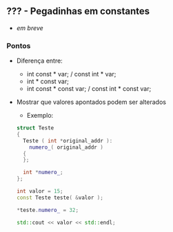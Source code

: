 ## ??? - Pegadinhas em constantes

- *em breve*

### Pontos
- Diferença entre:
  - int const * var; / const int * var;
  - int * const var;
  - int const * const var; / const int * const var;
- Mostrar que valores apontados podem ser alterados
  - Exemplo:

  ```cpp
  struct Teste
  {
    Teste ( int *original_addr ):
      numero_( original_addr )
    {
    };

    int *numero_;
  };

  int valor = 15;
  const Teste teste( &valor );

  *teste.numero_ = 32;

  std::cout << valor << std::endl;
  ```
